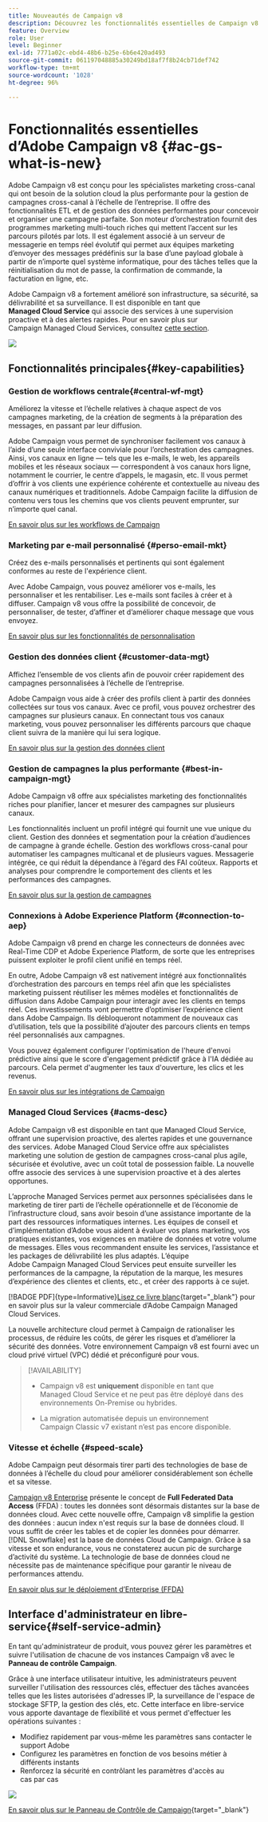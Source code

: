 ```yaml
---
title: Nouveautés de Campaign v8
description: Découvrez les fonctionnalités essentielles de Campaign v8
feature: Overview
role: User
level: Beginner
exl-id: 7771a02c-ebd4-48b6-b25e-6b6e420ad493
source-git-commit: 061197048885a30249bd18af7f8b24cb71def742
workflow-type: tm+mt
source-wordcount: '1028'
ht-degree: 96%

---
```


# Fonctionnalités essentielles d’Adobe Campaign v8 {#ac-gs-what-is-new}

Adobe Campaign v8 est conçu pour les spécialistes marketing cross-canal qui ont besoin de la solution cloud la plus performante pour la gestion de campagnes cross-canal à l’échelle de l’entreprise. Il offre des fonctionnalités ETL et de gestion des données performantes pour concevoir et organiser une campagne parfaite. Son moteur d’orchestration fournit des programmes marketing multi-touch riches qui mettent l’accent sur les parcours pilotés par lots. Il est également associé à un serveur de messagerie en temps réel évolutif qui permet aux équipes marketing d’envoyer des messages prédéfinis sur la base d’une payload globale à partir de n’importe quel système informatique, pour des tâches telles que la réinitialisation du mot de passe, la confirmation de commande, la facturation en ligne, etc.

Adobe Campaign v8 a fortement amélioré son infrastructure, sa sécurité, sa délivrabilité et sa surveillance. Il est disponible en tant que **Managed Cloud Service** qui associe des services à une supervision proactive et à des alertes rapides. Pour en savoir plus sur Campaign Managed Cloud Services, consultez [cette section](#acms-desc).

![](assets/home-page.png)

## Fonctionnalités principales{#key-capabilities}

### Gestion de workflows centrale{#central-wf-mgt}

Améliorez la vitesse et l’échelle relatives à chaque aspect de vos campagnes marketing, de la création de segments à la préparation des messages, en passant par leur diffusion.

Adobe Campaign vous permet de synchroniser facilement vos canaux à l’aide d’une seule interface conviviale pour l’orchestration des campagnes. Ainsi, vos canaux en ligne — tels que les e-mails, le web, les appareils mobiles et les réseaux sociaux — correspondent à vos canaux hors ligne, notamment le courrier, le centre d’appels, le magasin, etc. Il vous permet d’offrir à vos clients une expérience cohérente et contextuelle au niveau des canaux numériques et traditionnels. Adobe Campaign facilite la diffusion de contenu vers tous les chemins que vos clients peuvent emprunter, sur n’importe quel canal.

[En savoir plus sur les workflows de Campaign](../config/workflows.md)

### Marketing par e-mail personnalisé {#perso-email-mkt}

Créez des e-mails personnalisés et pertinents qui sont également conformes au reste de l&#39;expérience client.

Avec Adobe Campaign, vous pouvez améliorer vos e-mails, les personnaliser et les rentabiliser. Les e-mails sont faciles à créer et à diffuser. Campaign v8 vous offre la possibilité de concevoir, de personnaliser, de tester, d’affiner et d’améliorer chaque message que vous envoyez.

[En savoir plus sur les fonctionnalités de personnalisation](create-message.md)

### Gestion des données client {#customer-data-mgt}

Affichez l’ensemble de vos clients afin de pouvoir créer rapidement des campagnes personnalisées à l’échelle de l’entreprise.

Adobe Campaign vous aide à créer des profils client à partir des données collectées sur tous vos canaux. Avec ce profil, vous pouvez orchestrer des campagnes sur plusieurs canaux. En connectant tous vos canaux marketing, vous pouvez personnaliser les différents parcours que chaque client suivra de la manière qui lui sera logique.

[En savoir plus sur la gestion des données client](audiences.md)

### Gestion de campagnes la plus performante {#best-in-campaign-mgt}

Adobe Campaign v8 offre aux spécialistes marketing des fonctionnalités riches pour planifier, lancer et mesurer des campagnes sur plusieurs canaux.

Les fonctionnalités incluent un profil intégré qui fournit une vue unique du client. Gestion des données et segmentation pour la création d’audiences de campagne à grande échelle. Gestion des workflows cross-canal pour automatiser les campagnes multicanal et de plusieurs vagues. Messagerie intégrée, ce qui réduit la dépendance à l’égard des FAI coûteux. Rapports et analyses pour comprendre le comportement des clients et les performances des campagnes.

[En savoir plus sur la gestion de campagnes](campaigns.md)


### Connexions à Adobe Experience Platform {#connection-to-aep}

Adobe Campaign v8 prend en charge les connecteurs de données avec Real-Time CDP et Adobe Experience Platform, de sorte que les entreprises puissent exploiter le profil client unifié en temps réel.

En outre, Adobe Campaign v8 est nativement intégré aux fonctionnalités d’orchestration des parcours en temps réel afin que les spécialistes marketing puissent réutiliser les mêmes modèles et fonctionnalités de diffusion dans Adobe Campaign pour interagir avec les clients en temps réel. Ces investissements vont permettre d’optimiser l’expérience client dans Adobe Campaign. Ils débloqueront notamment de nouveaux cas d’utilisation, tels que la possibilité d’ajouter des parcours clients en temps réel personnalisés aux campagnes.

Vous pouvez également configurer l&#39;optimisation de l&#39;heure d&#39;envoi prédictive ainsi que le score d&#39;engagement prédictif grâce à l&#39;IA dédiée au parcours. Cela permet d&#39;augmenter les taux d&#39;ouverture, les clics et les revenus.

[En savoir plus sur les intégrations de Campaign](../connect/integration.md)


### Managed Cloud Services {#acms-desc}

Adobe Campaign v8 est disponible en tant que Managed Cloud Service, offrant une supervision proactive, des alertes rapides et une gouvernance des services. Adobe Managed Cloud Service offre aux spécialistes marketing une solution de gestion de campagnes cross-canal plus agile, sécurisée et évolutive, avec un coût total de possession faible. La nouvelle offre associe des services à une supervision proactive et à des alertes opportunes.

L’approche Managed Services permet aux personnes spécialisées dans le marketing de tirer parti de l’échelle opérationnelle et de l’économie de l’infrastructure cloud, sans avoir besoin d’une assistance importante de la part des ressources informatiques internes. Les équipes de conseil et d’implémentation d’Adobe vous aident à évaluer vos plans marketing, vos pratiques existantes, vos exigences en matière de données et votre volume de messages. Elles vous recommandent ensuite les services, l’assistance et les packages de délivrabilité les plus adaptés. L’équipe Adobe Campaign Managed Cloud Services peut ensuite surveiller les performances de la campagne, la réputation de la marque, les mesures d’expérience des clientes et clients, etc., et créer des rapports à ce sujet.

[!BADGE PDF]{type=Informative}[Lisez ce livre blanc](assets/do-not-localize/IDC-Report-BusinessValueOfAdobeCampaign.pdf){target="_blank"} pour en savoir plus sur la valeur commerciale d’Adobe Campaign Managed Cloud Services.

La nouvelle architecture cloud permet à Campaign de rationaliser les processus, de réduire les coûts, de gérer les risques et d’améliorer la sécurité des données. Votre environnement Campaign v8 est fourni avec un cloud privé virtuel (VPC) dédié et préconfiguré pour vous.


>[!AVAILABILITY]
>
>* Campaign v8 est **uniquement** disponible en tant que Managed Cloud Service et ne peut pas être déployé dans des environnements On-Premise ou hybrides.
>
>* La migration automatisée depuis un environnement Campaign Classic v7 existant n’est pas encore disponible.


### Vitesse et échelle {#speed-scale}

Adobe Campaign peut désormais tirer parti des technologies de base de données à l’échelle du cloud pour améliorer considérablement son échelle et sa vitesse.

[Campaign v8 Enterprise](../architecture/enterprise-deployment.md) présente le concept de **Full Federated Data Access** (FFDA) : toutes les données sont désormais distantes sur la base de données cloud. Avec cette nouvelle offre, Campaign v8 simplifie la gestion des données : aucun index n&#39;est requis sur la base de données cloud. Il vous suffit de créer les tables et de copier les données pour démarrer. [!DNL Snowflake] est la base de données Cloud de Campaign. Grâce à sa vitesse et son endurance, vous ne constaterez aucun pic de surcharge d’activité du système. La technologie de base de données cloud ne nécessite pas de maintenance spécifique pour garantir le niveau de performances attendu.

[En savoir plus sur le déploiement d’Enterprise (FFDA)](../architecture/enterprise-deployment.md)


## Interface d&#39;administrateur en libre-service{#self-service-admin}

En tant qu&#39;administrateur de produit, vous pouvez gérer les paramètres et suivre l&#39;utilisation de chacune de vos instances Campaign v8 avec le **Panneau de contrôle Campaign**.

Grâce à une interface utilisateur intuitive, les administrateurs peuvent surveiller l&#39;utilisation des ressources clés, effectuer des tâches avancées telles que les listes autorisées d&#39;adresses IP, la surveillance de l&#39;espace de stockage SFTP, la gestion des clés, etc. Cette interface en libre-service vous apporte davantage de flexibilité et vous permet d&#39;effectuer les opérations suivantes :

* Modifiez rapidement par vous-même les paramètres sans contacter le support Adobe
* Configurez les paramètres en fonction de vos besoins métier à différents instants
* Renforcez la sécurité en contrôlant les paramètres d&#39;accès au cas par cas

![](assets/subdomain1.png)

[En savoir plus sur le Panneau de Contrôle de Campaign](https://experienceleague.adobe.com/docs/control-panel/using/discover-control-panel/key-features.html?lang=fr){target="_blank"}


